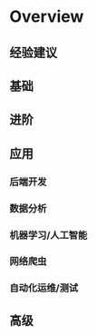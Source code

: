 # Overview

## 经验建议

## 基础

## 进阶

## 应用

### 后端开发

### 数据分析

### 机器学习/人工智能

### 网络爬虫

### 自动化运维/测试 

## 高级




